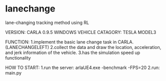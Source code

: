 # lanechange
lane-changing tracking method using RL 

VERSION: CARLA 0.9.5 WINDOWS
VEHICLE CATAGORY: TESLA MODEL3


FUNCTION:
1.implement the basic lane change task in CARLA. (LANECHANGELEFT)
2.collect the data and draw the location, acceleration, and jerk information of the vehicle.
3.has the simulation speed up functionality


HOW TO START:
1.run the server: arlaUE4.exe -benchmark -FPS=20
2.run: main.py 

